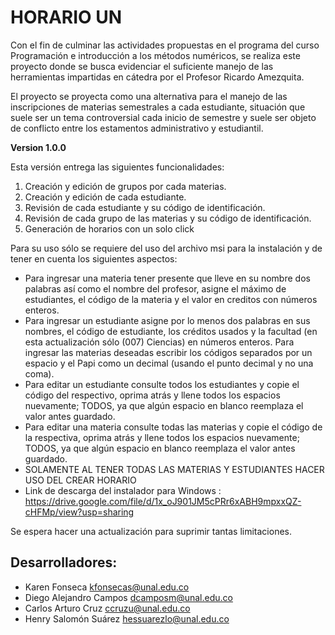 # HORARIO UN
 
Con el fin de culminar las actividades propuestas en el programa del curso Programación e introducción a los métodos numéricos, se realiza este proyecto donde se busca evidenciar el suficiente manejo de las herramientas impartidas en cátedra por el Profesor Ricardo Amezquita. 

El proyecto se proyecta como una alternativa para el manejo de las inscripciones de materias semestrales a cada estudiante, situación que suele ser un tema controversial cada inicio de semestre y suele ser objeto de conflicto entre los estamentos administrativo y estudiantil.

**Version 1.0.0**

Esta versión entrega las siguientes funcionalidades:

1. Creación y edición de grupos por cada materias.
2. Creación y edición de cada estudiante.
3. Revisión de cada estudiante y su código de identificación.
4. Revisión de cada grupo de las materias y su código de identificación.
5. Generación de horarios con un solo click

Para su uso sólo se requiere del uso del archivo msi para la instalación y de tener en cuenta los siguientes aspectos:

- Para ingresar una materia tener presente que lleve en su nombre dos palabras así como el nombre del profesor, asigne el máximo de estudiantes, el código de la materia y el valor en creditos con números enteros.
- Para ingresar un estudiante asigne por lo menos dos palabras en sus nombres, el código de estudiante, los créditos usados y la facultad (en esta actualización sólo (007) Ciencias) en números enteros. Para ingresar las materias deseadas escribir los códigos separados por un espacio y el Papi como un decimal (usando el punto decimal y no una coma).
- Para editar un estudiante consulte todos los estudiantes y copie el código del respectivo, oprima atrás y llene todos los espacios nuevamente; TODOS, ya que algún espacio en blanco reemplaza el valor antes guardado.
- Para editar una materia consulte todas las materias y copie el código de la respectiva, oprima atrás y llene todos los espacios nuevamente; TODOS, ya que algún espacio en blanco reemplaza el valor antes guardado.
- SOLAMENTE AL TENER TODAS LAS MATERIAS Y ESTUDIANTES HACER USO DEL CREAR HORARIO
- Link de descarga del instalador para Windows : https://drive.google.com/file/d/1x_oJ901JM5cPRr6xABH9mpxxQZ-cHFMp/view?usp=sharing

Se espera hacer una actualización para suprimir tantas limitaciones.

## Desarrolladores:

- Karen Fonseca <kfonsecas@unal.edu.co>
- Diego Alejandro Campos <dcamposm@unal.edu.co>
- Carlos Arturo Cruz <ccruzu@unal.edu.co>
- Henry Salomón Suárez <hessuarezlo@unal.edu.co>
